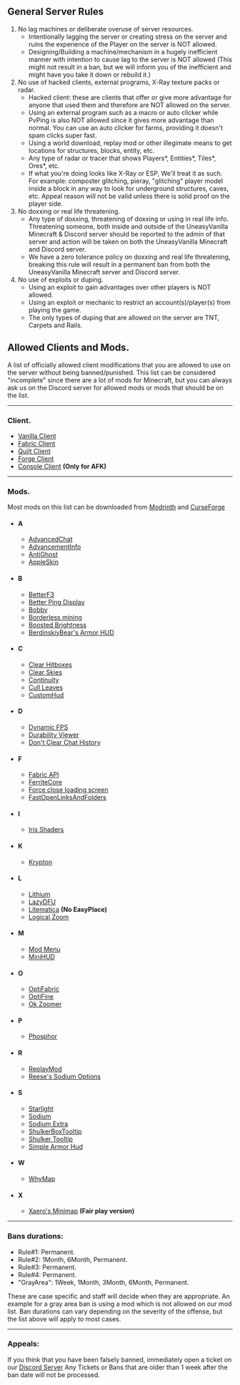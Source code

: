 

  

## General Server Rules

 1. No lag machines or deliberate overuse of server resources.
	 - Intentionally lagging the server or creating stress on the server and ruins the experience of the Player on the server is NOT allowed.
	 - Designing/Building a machine/mechanism in a hugely inefficient manner with intention to cause lag to the server is NOT allowed (This might not result in a ban, but we will inform you of the inefficient and might have you take it down or rebuild it.)
 2. No use of hacked clients, external programs, X-Ray texture packs or radar.
	- Hacked client: these are clients that offer or give more advantage for anyone that used them and therefore are NOT allowed on the server.
	- Using an external program such as a macro or auto clicker while PvPing is also NOT allowed since it gives more advantage than normal. You can use an auto clicker for farms, providing it doesn't spam clicks super fast.
	- Using a world download, replay mod or other illegimate means to get locations for structures, blocks, entity, etc.
	- Any type of radar or tracer that shows Players*, Entities*, Tiles*, Ores*, etc. 
	- If what you're doing looks like X-Ray or ESP, We'll treat it as such. For example: composter glitching, pieray, "glitching" player model inside a block in any way to look for underground structures, caves, etc. Appeal reason will not be valid unless there is solid proof on the player side.
 3. No doxxing or real life threatening.
	- Any type of doxxing, threatening of doxxing or using in real life info. Threatening someone, both inside and outside of the UneasyVanilla Minecraft & Discord server should be reported to the admin of that server and action will be taken on both the UneasyVanilla Minecraft and Discord server.
	- We have a zero tolerance policy on doxxing and real life threatening, breaking this rule will result in a permanent ban from both the UneasyVanilla Minecraft server and Discord server.
 4. No use of exploits or duping.
	- Using an exploit to gain advantages over other players is NOT allowed.
	- Using an exploit or mechanic to restrict an account(s)/player(s) from playing the game.
	- The only types of duping that are allowed on the server are TNT, Carpets and Rails.
## Allowed Clients and Mods.
A list of officially allowed client modifications that you are allowed to use on the server without being banned/punished.
This list can be considered "incomplete" since there are a lot of mods for Minecraft, but you can always ask us on the Discord server for allowed mods or mods that should be on the list.

------
### Client.
 - [Vanilla Client](https://www.minecraft.net/en-us/download)
 - [Fabric Client](https://fabricmc.net/use/installer/)
 - [Quilt Client](https://quiltmc.org/en/install/)
 - [Forge Client](https://files.minecraftforge.net/net/minecraftforge/forge/)
 - [Console Client](https://github.com/MCCTeam/Minecraft-Console-Client) **(Only for AFK)**

------

### Mods.
Most mods on this list can be downloaded from [Modrinth](https://modrinth.com/) and [CurseForge](https://www.curseforge.com/)

- #### A
	- [AdvancedChat](https://modrinth.com/mod/advancedchat)
	- [AdvancementInfo](https://modrinth.com/mod/advancementinfo)
	- [AntiGhost](https://modrinth.com/mod/antighost)
	- [AppleSkin](https://modrinth.com/mod/appleskin)
- #### B
	- [BetterF3](https://modrinth.com/mod/betterf3)
	- [Better Ping Display](https://modrinth.com/mod/better-ping-display-fabric)
	- [Bobby](https://modrinth.com/mod/bobby)
	- [Borderless mining](https://modrinth.com/mod/borderless-mining)
	- [Boosted Brightness](https://modrinth.com/mod/boosted-brightness)
	- [BerdinskiyBear's Armor HUD](https://www.curseforge.com/minecraft/mc-mods/berdinskiybears-armor-hud)
- #### C
	- [Clear Hitboxes](https://modrinth.com/mod/clearhitboxes)
	- [Clear Skies](https://modrinth.com/mod/clear-skies)
	- [Continuity](https://modrinth.com/mod/continuity)
	- [Cull Leaves](https://modrinth.com/mod/cull-leaves)
	- [CustomHud](https://modrinth.com/mod/customhud)
- #### D
	- [Dynamic FPS](https://modrinth.com/mod/dynamic-fps)
	- [Durability Viewer](https://modrinth.com/mod/durabilityviewer)
	- [Don't Clear Chat History](https://modrinth.com/mod/dcch)
- #### F
	- [Fabric API](https://modrinth.com/mod/fabric-api)
	- [FerriteCore](https://modrinth.com/mod/ferrite-core)
	- [Force close loading screen](https://modrinth.com/mod/forcecloseworldloadingscreen)
	- [FastOpenLinksAndFolders](https://modrinth.com/mod/fastopenlinksandfolders)
- #### I
	- [Iris Shaders](https://modrinth.com/mod/iris)
- #### K
	- [Krypton](https://modrinth.com/mod/krypton)
- #### L
	- [Lithium](https://modrinth.com/mod/lithium)
	- [LazyDFU](https://modrinth.com/mod/lazydfu)
	- [Litematica](https://www.curseforge.com/minecraft/mc-mods/litematica) **(No EasyPlace)**
	- [Logical Zoom](https://modrinth.com/mod/logical-zoom)
- #### M
	- [Mod Menu](https://modrinth.com/mod/modmenu)
	- [MiniHUD](https://modrinth.com/mod/modmenu)
- #### O
	- [OptiFabric](https://www.curseforge.com/minecraft/mc-mods/optifabric)
	- [OptiFine](https://optifine.net/downloads)
	- [Ok Zoomer](https://modrinth.com/mod/ok-zoomer)
- #### P
	- [Phosphor](https://modrinth.com/mod/phosphor)
- #### R
	- [ReplayMod](https://www.replaymod.com/)
	- [Reese's Sodium Options](https://modrinth.com/mod/reeses-sodium-options)
- #### S
	- [Starlight](https://modrinth.com/mod/starlight)
	- [Sodium](https://modrinth.com/mod/sodium)
	- [Sodium Extra](https://modrinth.com/mod/sodium-extra)
	- [ShulkerBoxTooltip](https://modrinth.com/mod/shulkerboxtooltip)
	- [Shulker Tooltip](https://modrinth.com/mod/shulker-tooltip)
	- [Simple Armor Hud](https://www.curseforge.com/minecraft/mc-mods/simple-armor-hud)
- #### W
	- [WhyMap](https://modrinth.com/mod/whymap)
- #### X
	- [Xaero's Minimap](https://www.curseforge.com/minecraft/mc-mods/xaeros-minimap-fair-play-edition) **(Fair play version)**
------

### Bans durations:
- Rule#1: Permanent.
- Rule#2: 1Month, 6Month, Permanent.
- Rule#3: Permanent.
- Rule#4: Permanent.
- "GrayArea": 1Week, 1Month, 3Month, 6Month, Permanent.

These are case specific and staff will decide when they are appropriate. 
An example for a gray area ban is using a mod which is not allowed on our mod list.
Ban durations can vary depending on the severity of the offense, but the list above will apply to most cases.

------
### Appeals:
If you think that you have been falsely banned, immediately open a ticket on our [Discord Server](https://discord.uneasyvanilla.com/) 
Any Tickets or Bans that are older than 1 week after the ban date will not be processed.
